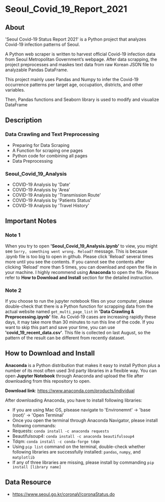 # Seoul_Covid_19_Report_2021

## About
'Seoul Covid-19 Status Report 2021' is a Python project that analyzes Covid-19 infection patterns of Seoul.

A Python web scraper is written to harvest official Covid-19 infection data from Seoul Metropolitan Government’s webpage. After data scrapping, the project preprocesses and maskes text data from raw Korean JSON file to analyzable Pandas DataFrame.

This project mainly uses Pandas and Numpy to infer the Covid-19 occurrence patterns per target age, occupation, districts, and other variables.

Then, Pandas functions and Seaborn library is used to modify and visualize DataFrame


## Description
### Data Crawling and Text Preprocessing
* Preparing for Data Scraping
* A Function for scraping one pages
* Python code for combining all pages
* Data Preprocessing

### Seoul_Covid_19_Analysis
* COVID-19 Analysis by 'Date'
* COVID-19 Analysis by 'Area'
* COVID-19 Analysis by 'Transmission Route'
* COVID-19 Analysis by 'Patients Status'
* COVID-19 Analysis by 'Travel History'


## Important Notes
### Note 1
When you try to open **'Seoul_Covid_19_Analysis.ipynb'** to view, you might see `Sorry, something went wrong. Reload?` message.
This is because .ipynb file is too big to open in github. Please click 'Reload' several times more until you see the contents.
If you cannot see the contents after clicking 'Reload' more than 5 times, you can download and open the file in your machine.
I highly recommend using **Anaconda** to open the file. Please refer to **How to Download and Install** section for the detailed instruction.

### Note 2
If you choose to run the jupyter notebook files on your computer, please double-check that there is a Python function for scrapping data from the actual website named `get_multi_page_list` in **'Data Crawling & Preprocessing.ipynb'** file. As Covid-19 cases are increasing rapidly these days, it may take more than 30 minutes to run this line of the code. If you want to skip this part and save your time, you can use **'covid_19_recent_data.csv'**. This file is collected on last August, so the pattern of the result can be different from recently dataset.

## How to Download and Install

**Anaconda** is a Python distribution that makes it easy to install Python plus a number of its most often used 3rd party libraries in a flexible way. You can open **Jupyter Notebook** through Anaconda and upload the file after downloading from this repository to open.

**Download link**: https://www.anaconda.com/products/individual

After downloading Anaconda, you have to install following libraries:
* If you are using Mac OS, plsease navigate to 'Environemnt' -> 'base (root)' -> 'Open Terminal' 
* Once you open the terminal through Anaconda Navigator, please install following commands:
* Requests: `conda install -c anaconda requests`
* Beautifulsoup4: `conda install -c anaconda beautifulsoup4`
* Tdqm: `conda install -c conda-forge tdqm`
* Using `pip list` command on the terminal, double-check whether following libraries are successfully installed: `pandas`, `numpy`, and `matplotlib`
* If any of three libraries are missing, please install by commanding `pip install [library name]`


## Data Resource
* https://www.seoul.go.kr/coronaV/coronaStatus.do
